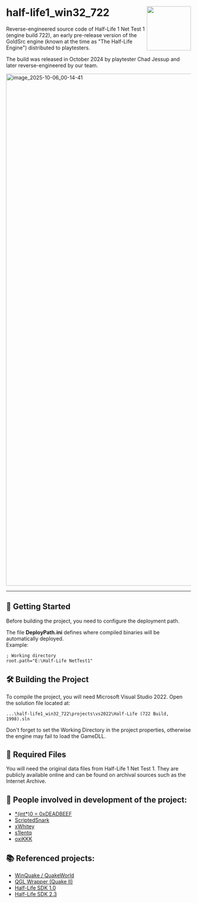 # half-life1_win32_722 <img src="https://github.com/user-attachments/assets/6c8584a8-e619-4038-b432-6299394c61af" width="120" align="right">

Reverse-engineered source code of Half-Life 1 Net Test 1 (engine build 722), an early pre-release version of the GoldSrc engine (known at the time as "The Half-Life Engine") distributed to playtesters.

The build was released in October 2024 by playtester Chad Jessup and later reverse-engineered by our team.

<img width="2557" height="1391" alt="image_2025-10-06_00-14-41" src="https://github.com/user-attachments/assets/51612c59-521b-41a3-a452-07fa1359db5d" />

---

## 🧩 Getting Started

Before building the project, you need to configure the deployment path.

The file **DeployPath.ini** defines where compiled binaries will be automatically deployed.  
Example:
```
; Working directory
root.path="E:\Half-Life NetTest1"
```

## 🛠️ Building the Project
To compile the project, you will need Microsoft Visual Studio 2022.
Open the solution file located at:
```
...\half-life1_win32_722\projects\vs2022\Half-Life (722 Build, 1998).sln
```
Don't forget to set the Working Directory in the project properties, otherwise the engine may fail to load the GameDLL.

## 📂 Required Files
You will need the original data files from Half-Life 1 Net Test 1.
They are publicly available online and can be found on archival sources such as the Internet Archive.

## 👥 People involved in development of the project:
- [\*(int\*)0 = 0xDEADBEEF](https://github.com/KV-Stepchenko)
- [ScriptedSnark](https://github.com/ScriptedSnark)
- [xWhitey](https://github.com/autisoid)
- [s1lentq](https://github.com/s1lentq)
- [oxiKKK](https://github.com/oxiKKK)

## 📚 Referenced projects:
- [WinQuake / QuakeWorld](https://github.com/id-Software/Quake)
- [QGL Wrapper (Quake II)](https://github.com/id-Software/Quake-2/blob/master/win32/qgl_win.c)
- [Half-Life SDK 1.0](https://github.com/ScriptedSnark/hlsdk-versions/tree/hlsdk_sp_1_0)
- [Half-Life SDK 2.3](https://github.com/ValveSoftware/halflife)